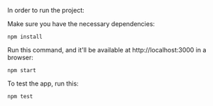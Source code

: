 In order to run the project:

Make sure you have the necessary dependencies:

`npm install`

Run this command, and it'll be available at http://localhost:3000 in a browser:

`npm start`

To test the app, run this:

`npm test`
